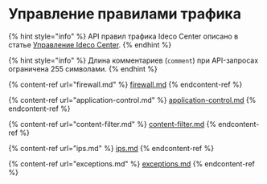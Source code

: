 # Управление правилами трафика

{% hint style="info" %}
API правил трафика Ideco Center описано в статье [Управление Ideco Center](/api/cc-api.md).
{% endhint %}

{% hint style="info" %}
Длина комментариев (`comment`) при API-запросах ограничена 255 символами.
{% endhint %}

{% content-ref url="firewall.md" %}
[firewall.md](firewall.md)
{% endcontent-ref %}

{% content-ref url="application-control.md" %}
[application-control.md](application-control.md)
{% endcontent-ref %}

{% content-ref url="content-filter.md" %}
[content-filter.md](content-filter.md)
{% endcontent-ref %}

{% content-ref url="ips.md" %}
[ips.md](ips.md)
{% endcontent-ref %}

{% content-ref url="exceptions.md" %}
[exceptions.md](exceptions.md)
{% endcontent-ref %}